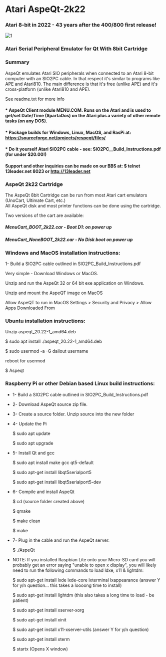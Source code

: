 #  Atari AspeQt-2k22

###  Atari 8-bit in 2022 - 43 years after the 400/800 first release!

![1](https://user-images.githubusercontent.com/3331718/133703260-5afaa720-ac44-45a2-921d-97ee0f0c18fb.png)




### Atari Serial Peripheral Emulator for Qt With 8bit Cartridge

### Summary

AspeQt emulates Atari SIO peripherals when connected to an Atari 8-bit computer with an SIO2PC cable.
In that respect it's similar to programs like APE and Atari810. The main difference is that it's free
(unlike APE) and it's cross-platform (unlike Atari810 and APE).

See readme.txt for more info


#### * AspeQt Client module MENU.COM. Runs on the Atari and is used to get/set Date/Time (SpartaDos) on the Atari plus a variety of other remote tasks (on any DOS). 

#### * Package builds for Windows, Linux, MacOS, and RasPi at:  https://sourceforge.net/projects/respeqt/files/

#### * Do it yourself Atari SIO2PC cable - see: SIO2PC__Build_Instructions.pdf (for under $20.00!)


#### Support and other inquiries can be made on our BBS at:   $ telnet 13leader.net 8023 or http://13leader.net


### AspeQt 2k22 Cartridge

The AspeQt 8bit Cartridge can be run from most Atari cart emulators (UnoCart, Ultimate Cart, etc.)  
All AspeQt disk and most printer functions can be done using the cartridge. 

Two versions of the cart are available:

#####  MenuCart_BOOT_2k22.car - Boot D1: on power up 

#####  MenuCart_NoneBOOT_2k22.car - No Disk boot on power up


### Windows and MacOS installation instructions:

1- Build a SIO2PC cable outlined in SIO2PC_Build_Instructions.pdf

Very simple - Download Windows or MacOS.

Unzip and run the AspeQt 32 or 64 bit exe application on Windows.

Unzip and mount the AspeQT image on MacOS

Allow AspeQT to run in MacOS Settings > Security and Privacy > Allow Apps Downloaded From


### Ubuntu installation instructions:

Unzip aspeqt_20.22-1_amd64.deb

$ sudo apt install  ./aspeqt_20.22-1_amd64.deb

$ sudo usermod -a -G dailout username

reboot for usermod

$ Aspeqt


###  Raspberry Pi or other Debian based Linux build instructions: 


* 1- Build a SIO2PC cable outlined in SIO2PC_Build_Instructions.pdf

* 2- Download AspeQt source zip file.  

* 3- Create a source folder.  Unzip source into the new folder

* 4- Update the Pi
  
  $ sudo apt update
  
  $ sudo apt upgrade
 
 
* 5- Install Qt and gcc

  $ sudo apt install make gcc qt5-default
  
  $ sudo apt-get install libqt5serialport5 
  
  $ sudo apt-get install libqt5serialport5-dev
 
 
 * 6- Compile and install AspeQt
 
   $ cd (source folder created above)
   
   $ qmake
   
   $ make clean
   
   $ make 
   
   
  * 7- Plug in the cable and run the AspeQt server.
  
    $ ./AspeQt
    
    
    
    
 
* NOTE: If you installed Raspbian Lite onto your Micro-SD card you will probably get an error saying
"unable to open x display", you will likely need to run the following commands to load ldxe, x11 & lightdm:


  $ sudo apt-get install lxde lxde-core lxterminal lxappearance
	(answer Y for y/n question... this takes a loooong time to install)
     
  $ sudo apt-get install lightdm
 	(this also takes a long time to load - be patient)
 
  $ sudo apt-get install xserver-xorg 
  
  $ sudo apt-get install xinit
  
  $ sudo apt-get install x11-xserver-utils
 	(answer Y for y/n question)
 
  $ sudo apt-get install xterm
 
  $ startx
 	(Opens X window) 
 
   
